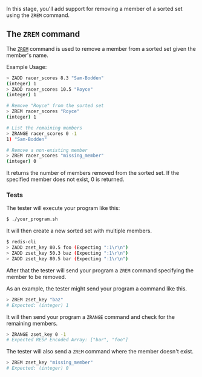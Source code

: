In this stage, you'll add support for removing a member of a sorted set using the `ZREM` command.

## The `ZREM` command

The [`ZREM`](https://redis.io/docs/latest/commands/zrem/) command is used to remove a member from a sorted set given the member's name.

Example Usage:

```bash
> ZADD racer_scores 8.3 "Sam-Bodden"
(integer) 1
> ZADD racer_scores 10.5 "Royce"
(integer) 1

# Remove "Royce" from the sorted set
> ZREM racer_scores "Royce"
(integer) 1

# List the remaining members
> ZRANGE racer_scores 0 -1
1) "Sam-Bodden"

# Remove a non-existing member
> ZREM racer_scores "missing_member"
(integer) 0
```

It returns the number of members removed from the sorted set. If the specified member does not exist, 0 is returned.

### Tests

The tester will execute your program like this:

```bash
$ ./your_program.sh
```

It will then create a new sorted set with multiple members.

```bash
$ redis-cli
> ZADD zset_key 80.5 foo (Expecting ":1\r\n")
> ZADD zset_key 50.3 baz (Expecting ":1\r\n")
> ZADD zset_key 80.5 bar (Expecting ":1\r\n")
```

After that the tester will send your program a `ZREM` command specifying the member to be removed.

As an example, the tester might send your program a command like this.
```bash
> ZREM zset_key "baz"
# Expected: (integer) 1
```

It will then send your program a `ZRANGE` command and check for the remaining members.

```bash
> ZRANGE zset_key 0 -1
# Expected RESP Encoded Array: ["bar", "foo"]
```

The tester will also send a `ZREM` command where the member doesn't exist.
```bash
> ZREM zset_key "missing_member"
# Expected: (integer) 0
```